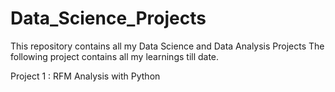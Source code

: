 # Data_Science_Projects
This repository contains all my Data Science and Data Analysis  Projects
The following project contains all my learnings till date.

Project 1 : RFM Analysis with Python 
